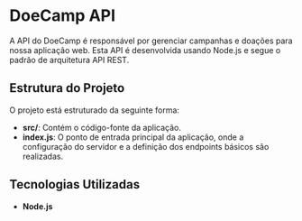 # DoeCamp API

A API do DoeCamp é responsável por gerenciar campanhas e doações para nossa aplicação web. Esta API é desenvolvida usando Node.js e segue o padrão de arquitetura API REST.

## Estrutura do Projeto

O projeto está estruturado da seguinte forma:

- **src/**: Contém o código-fonte da aplicação.
- **index.js**: O ponto de entrada principal da aplicação, onde a configuração do servidor e a definição dos endpoints básicos são realizadas.

## Tecnologias Utilizadas

- **Node.js**
